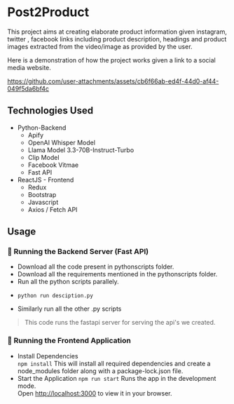 # Post2Product

This project aims at creating elaborate product information given instagram, twitter , facebook links including product description, headings and product images extracted from the video/image as provided by the user.

Here is a demonstration of how the project works given a link to a social media website.

https://github.com/user-attachments/assets/cb6f66ab-ed4f-44d0-af44-049f5da6bf4c

## Technologies Used
* Python-Backend
  * Apify
  * OpenAI Whisper Model
  * Llama Model 3.3-70B-Instruct-Turbo
  * Clip Model
  * Facebook Vitmae
  * Fast API
* ReactJS - Frontend
  * Redux
  * Bootstrap
  * Javascript
  * Axios / Fetch API

## Usage 
### 🚀 Running the Backend Server (Fast API)
* Download all the code present in pythonscripts folder.
* Download all the requirements mentioned in the pythonscripts folder.
* Run all the python scripts parallely.
* ```
  python run desciption.py
  ```
* Similarly run all the other .py scripts
> This code runs the fastapi server for serving the api's we created.

###  🚀 Running the Frontend Application
* Install Dependencies  
`npm install`
This will install all required dependencies and create a node_modules folder along with a package-lock.json file.
* Start the Application
`npm run start`
Runs the app in the development mode.\
Open [http://localhost:3000](http://localhost:3000) to view it in your browser.
